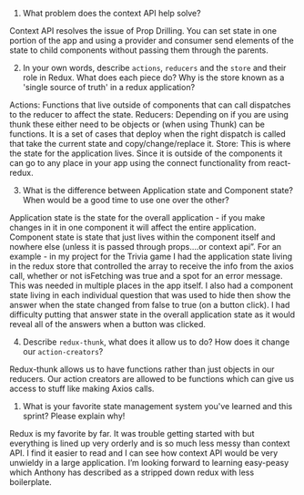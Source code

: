 1. What problem does the context API help solve?

Context API resolves the issue of Prop Drilling. You can set state in one portion of the app and using a provider and consumer send elements of the state to child components without passing them through the parents.

2. In your own words, describe `actions`, `reducers` and the `store` and their role in Redux. What does each piece do? Why is the store known as a 'single source of truth' in a redux application?

Actions: Functions that live outside of components that can call dispatches to the reducer to affect the state. 
Reducers: Depending on if you are using thunk these either need to be objects or (when using Thunk) can be functions. It is a set of cases that deploy when the right dispatch is called that take the current state and copy/change/replace it.
Store: This is where the state for the application lives. Since it is outside of the components it can go to any place in your app using the connect functionality from react-redux.

3. What is the difference between Application state and Component state? When would be a good time to use one over the other?

Application state is the state for the overall application - if you make changes in it in one component it will affect the entire application. Component state is state that just lives within the component itself and nowhere else (unless it is passed through props….or context api”. For an example - in my project  for the Trivia game I had the application state living in the redux store that controlled the array to receive the info from the axios call, whether or not isFetching was true and a spot for an error message. This was needed in multiple places in the app itself. I also had a component state living in each individual question that was used to hide then show the answer when the state changed from false to true (on a button click). I had difficulty putting that answer state in the overall application state as it would reveal all of the answers when a button was clicked.

4. Describe `redux-thunk`, what does it allow us to do? How does it change our `action-creators`?

Redux-thunk allows us to have functions rather than just objects in our reducers. Our action creators are allowed to be functions which can give us access to stuff like making Axios calls.

1. What is your favorite state management system you've learned and this sprint? Please explain why!

Redux is my favorite by far. It was trouble getting started with but everything is lined up very orderly and is so much less messy than context API. I find it easier to read and I can see how context API would be very unwieldy in a large application.  I’m looking forward to learning easy-peasy which Anthony has described as a stripped down redux with less boilerplate.
